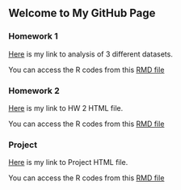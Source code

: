 ## Welcome to My GitHub Page


### Homework 1

[Here](https://bu-ie-360.github.io/spring22-larahos/Homework1-LaraHos.html) is my link to analysis of 3 different datasets.
<br>

You can access the R codes from this [RMD file](https://bu-ie-360.github.io/spring22-larahos/Homework1-LaraHos.Rmd)

### Homework 2

[Here](https://bu-ie-360.github.io/spring22-larahos/HW2.html) is my link to HW 2 HTML file.
<br>

You can access the R codes from this [RMD file](https://bu-ie-360.github.io/spring22-larahos/HW2.Rmd)

### Project

[Here](https://bu-ie-360.github.io/spring22-larahos/RMD_Project_Lara_Hos.html) is my link to Project HTML file.
<br>

You can access the R codes from this [RMD file](https://bu-ie-360.github.io/spring22-larahos/RMD_Project_Lara_Hos.Rmd)
